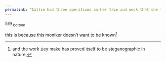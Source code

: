```yaml
---
permalink: “Callie had three operations on her face and neck that she found traumatic. She has been conscious of marked mood swings and suicidal thinking.”
---
```




  5/9
<sub>  bottom</sub>

this is because this moniker doesn’t want to be known[^known] 


[^known]: and the work ⧖ey make has proved itself to be steganographic in nature,[^trans]
[^trans]: in a transmedia cipher ⧖ey have developed.[^keys]
[^keys]:  the keys for which are scattered across the internet somewhere in various forms. [^phy]
[^phy]: there are also three  in the physical world; [^doom]
[^doom]: doomed never to be found [^doo]
[^doo]:or their purpose understood,[^u]
[^u]:	 which are hidden in the grounds of a psychiatric hospital ( in london), in [[this universe (which some call the hospital)]]